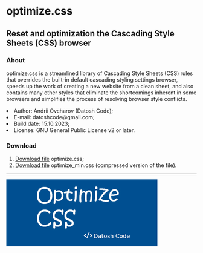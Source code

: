 <h1>optimize.css</h1>

<h2>Reset and optimization the Cascading Style Sheets (CSS) browser </h2>
<h3>About</h3>
<p>
optimize.css is a streamlined library of Cascading Style Sheets (CSS) rules that
overrides the built-in default cascading styling settings
browser, speeds up the work of creating a new website from a clean sheet,
and also contains many other styles that eliminate the shortcomings inherent in some
browsers and simplifies the process of resolving browser style conflicts.
</p

<ul>
  <li>Author: Andrii Ovcharov (Datosh Code);</li>
  <li>E-mail: datoshcode@gmail.com;</li>
  <li>Build date: 15.10.2023;</li>
  <li>License: GNU General Public License v2 or later.</li>
</ul>  

<h3>Download</h3>
<ol>
  <li>
    <a href="https://drive.google.com/file/d/1o_ujCAtzQLDZ8ZgTqyr5SwgLUCJ3riXg/view?usp=sharing">Download file</a>
    optimize.css;
  </li>
<li>
  <a href="https://drive.google.com/file/d/1OkOrAHLcU5zPt_WkvuSrA9dJEjuAicXr/view?usp=sharing">Download file</a>
  optimize_min.css (compressed version of the file).
</li>
</ol>

<hr>

<div>
  <img src="img.jpg">
</div>
